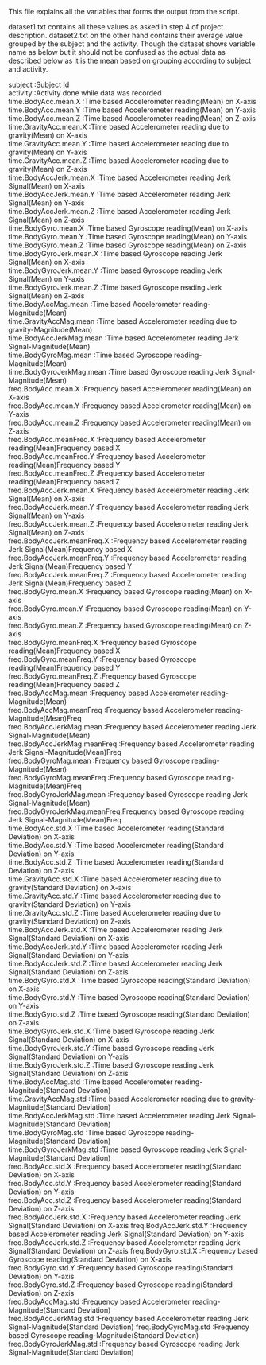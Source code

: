 This file explains all the variables that forms the output from the script.

dataset1.txt contains all these values as asked in step 4 of project description.
dataset2.txt on the other hand contains their average value grouped by the subject and the activity. Though the dataset shows variable name as below but it should not be confused as the actual data as described below as it is the mean based on grouping according to subject and activity.


subject                      :Subject Id                                                                     
activity                     :Activity done while data was recorded                                          
time.BodyAcc.mean.X          :Time based Accelerometer reading(Mean) on X-axis                               
time.BodyAcc.mean.Y          :Time based Accelerometer reading(Mean) on Y-axis                               
time.BodyAcc.mean.Z          :Time based Accelerometer reading(Mean) on Z-axis                               
time.GravityAcc.mean.X       :Time based Accelerometer reading due to gravity(Mean) on X-axis                
time.GravityAcc.mean.Y       :Time based Accelerometer reading due to gravity(Mean) on Y-axis                
time.GravityAcc.mean.Z       :Time based Accelerometer reading due to gravity(Mean) on Z-axis                
time.BodyAccJerk.mean.X      :Time based Accelerometer reading Jerk Signal(Mean) on X-axis                   
time.BodyAccJerk.mean.Y      :Time based Accelerometer reading Jerk Signal(Mean) on Y-axis                   
time.BodyAccJerk.mean.Z      :Time based Accelerometer reading Jerk Signal(Mean) on Z-axis                   
time.BodyGyro.mean.X         :Time based Gyroscope reading(Mean) on X-axis                                   
time.BodyGyro.mean.Y         :Time based Gyroscope reading(Mean) on Y-axis                                   
time.BodyGyro.mean.Z         :Time based Gyroscope reading(Mean) on Z-axis                                   
time.BodyGyroJerk.mean.X     :Time based Gyroscope reading Jerk Signal(Mean) on X-axis                       
time.BodyGyroJerk.mean.Y     :Time based Gyroscope reading Jerk Signal(Mean) on Y-axis                       
time.BodyGyroJerk.mean.Z     :Time based Gyroscope reading Jerk Signal(Mean) on Z-axis                       
time.BodyAccMag.mean         :Time based Accelerometer reading-Magnitude(Mean)                               
time.GravityAccMag.mean      :Time based Accelerometer reading due to gravity-Magnitude(Mean)                
time.BodyAccJerkMag.mean     :Time based Accelerometer reading Jerk Signal-Magnitude(Mean)                   
time.BodyGyroMag.mean        :Time based Gyroscope reading-Magnitude(Mean)                                   
time.BodyGyroJerkMag.mean    :Time based Gyroscope reading Jerk Signal-Magnitude(Mean)                       
freq.BodyAcc.mean.X          :Frequency based Accelerometer reading(Mean) on X-axis                          
freq.BodyAcc.mean.Y          :Frequency based Accelerometer reading(Mean) on Y-axis                          
freq.BodyAcc.mean.Z          :Frequency based Accelerometer reading(Mean) on Z-axis                          
freq.BodyAcc.meanFreq.X      :Frequency based Accelerometer reading(Mean)Frequency based X                   
freq.BodyAcc.meanFreq.Y      :Frequency based Accelerometer reading(Mean)Frequency based Y                   
freq.BodyAcc.meanFreq.Z      :Frequency based Accelerometer reading(Mean)Frequency based Z                   
freq.BodyAccJerk.mean.X      :Frequency based Accelerometer reading Jerk Signal(Mean) on X-axis              
freq.BodyAccJerk.mean.Y      :Frequency based Accelerometer reading Jerk Signal(Mean) on Y-axis              
freq.BodyAccJerk.mean.Z      :Frequency based Accelerometer reading Jerk Signal(Mean) on Z-axis              
freq.BodyAccJerk.meanFreq.X  :Frequency based Accelerometer reading Jerk Signal(Mean)Frequency based X       
freq.BodyAccJerk.meanFreq.Y  :Frequency based Accelerometer reading Jerk Signal(Mean)Frequency based Y       
freq.BodyAccJerk.meanFreq.Z  :Frequency based Accelerometer reading Jerk Signal(Mean)Frequency based Z       
freq.BodyGyro.mean.X         :Frequency based Gyroscope reading(Mean) on X-axis                              
freq.BodyGyro.mean.Y         :Frequency based Gyroscope reading(Mean) on Y-axis                              
freq.BodyGyro.mean.Z         :Frequency based Gyroscope reading(Mean) on Z-axis                              
freq.BodyGyro.meanFreq.X     :Frequency based Gyroscope reading(Mean)Frequency based X                       
freq.BodyGyro.meanFreq.Y     :Frequency based Gyroscope reading(Mean)Frequency based Y                       
freq.BodyGyro.meanFreq.Z     :Frequency based Gyroscope reading(Mean)Frequency based Z                       
freq.BodyAccMag.mean         :Frequency based Accelerometer reading-Magnitude(Mean)                          
freq.BodyAccMag.meanFreq     :Frequency based Accelerometer reading-Magnitude(Mean)Freq                      
freq.BodyAccJerkMag.mean     :Frequency based Accelerometer reading Jerk Signal-Magnitude(Mean)              
freq.BodyAccJerkMag.meanFreq :Frequency based Accelerometer reading Jerk Signal-Magnitude(Mean)Freq          
freq.BodyGyroMag.mean        :Frequency based Gyroscope reading-Magnitude(Mean)                              
freq.BodyGyroMag.meanFreq    :Frequency based Gyroscope reading-Magnitude(Mean)Freq                          
freq.BodyGyroJerkMag.mean    :Frequency based Gyroscope reading Jerk Signal-Magnitude(Mean)                  
freq.BodyGyroJerkMag.meanFreq:Frequency based Gyroscope reading Jerk Signal-Magnitude(Mean)Freq              
time.BodyAcc.std.X           :Time based Accelerometer reading(Standard Deviation) on X-axis                 
time.BodyAcc.std.Y           :Time based Accelerometer reading(Standard Deviation) on Y-axis                 
time.BodyAcc.std.Z           :Time based Accelerometer reading(Standard Deviation) on Z-axis                 
time.GravityAcc.std.X        :Time based Accelerometer reading due to gravity(Standard Deviation) on X-axis  
time.GravityAcc.std.Y        :Time based Accelerometer reading due to gravity(Standard Deviation) on Y-axis  
time.GravityAcc.std.Z        :Time based Accelerometer reading due to gravity(Standard Deviation) on Z-axis  
time.BodyAccJerk.std.X       :Time based Accelerometer reading Jerk Signal(Standard Deviation) on X-axis     
time.BodyAccJerk.std.Y       :Time based Accelerometer reading Jerk Signal(Standard Deviation) on Y-axis     
time.BodyAccJerk.std.Z       :Time based Accelerometer reading Jerk Signal(Standard Deviation) on Z-axis     
time.BodyGyro.std.X          :Time based Gyroscope reading(Standard Deviation) on X-axis                     
time.BodyGyro.std.Y          :Time based Gyroscope reading(Standard Deviation) on Y-axis                     
time.BodyGyro.std.Z          :Time based Gyroscope reading(Standard Deviation) on Z-axis                     
time.BodyGyroJerk.std.X      :Time based Gyroscope reading Jerk Signal(Standard Deviation) on X-axis         
time.BodyGyroJerk.std.Y      :Time based Gyroscope reading Jerk Signal(Standard Deviation) on Y-axis         
time.BodyGyroJerk.std.Z      :Time based Gyroscope reading Jerk Signal(Standard Deviation) on Z-axis         
time.BodyAccMag.std          :Time based Accelerometer reading-Magnitude(Standard Deviation)                 
time.GravityAccMag.std       :Time based Accelerometer reading due to gravity-Magnitude(Standard Deviation)  
time.BodyAccJerkMag.std      :Time based Accelerometer reading Jerk Signal-Magnitude(Standard Deviation)     
time.BodyGyroMag.std         :Time based Gyroscope reading-Magnitude(Standard Deviation)                     
time.BodyGyroJerkMag.std     :Time based Gyroscope reading Jerk Signal-Magnitude(Standard Deviation)         
freq.BodyAcc.std.X           :Frequency based Accelerometer reading(Standard Deviation) on X-axis            
freq.BodyAcc.std.Y           :Frequency based Accelerometer reading(Standard Deviation) on Y-axis            
freq.BodyAcc.std.Z           :Frequency based Accelerometer reading(Standard Deviation) on Z-axis            
freq.BodyAccJerk.std.X       :Frequency based Accelerometer reading Jerk Signal(Standard Deviation) on X-axis
freq.BodyAccJerk.std.Y       :Frequency based Accelerometer reading Jerk Signal(Standard Deviation) on Y-axis
freq.BodyAccJerk.std.Z       :Frequency based Accelerometer reading Jerk Signal(Standard Deviation) on Z-axis
freq.BodyGyro.std.X          :Frequency based Gyroscope reading(Standard Deviation) on X-axis                
freq.BodyGyro.std.Y          :Frequency based Gyroscope reading(Standard Deviation) on Y-axis                
freq.BodyGyro.std.Z          :Frequency based Gyroscope reading(Standard Deviation) on Z-axis                
freq.BodyAccMag.std          :Frequency based Accelerometer reading-Magnitude(Standard Deviation)            
freq.BodyAccJerkMag.std      :Frequency based Accelerometer reading Jerk Signal-Magnitude(Standard Deviation)
freq.BodyGyroMag.std         :Frequency based Gyroscope reading-Magnitude(Standard Deviation)                
freq.BodyGyroJerkMag.std     :Frequency based Gyroscope reading Jerk Signal-Magnitude(Standard Deviation)    
